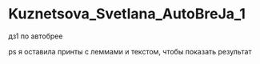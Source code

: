 # Kuznetsova_Svetlana_AutoBreJa_1
дз1 по автобрее


ps я оставила принты с леммами и текстом, чтобы показать результат
